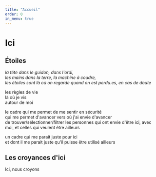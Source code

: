 ```yaml
---
title: "Accueil"
order: 0
in_menu: true
---
```

# Ici

## Étoiles

*la tête dans le guidon, dans l'ordi,*\
*les mains dans la terre, la machine à coudre,*\
*les étoiles sont là où on regarde quand on est perdu.es, en cas de doute*

les règles de vie\
là où je vis\
autour de moi

le cadre qui me permet de me sentir en sécurité\
qui me permet d'avancer vers où j'ai envie d'avancer\
de trouver/sélectionner/filtrer les personnes qui ont envie d'être ici, avec moi, et celles qui veulent être ailleurs

un cadre qui me parait juste pour ici\
et dont il me parait juste qu'il puisse être utilisé ailleurs


## Les croyances d'ici

Ici, nous croyons 